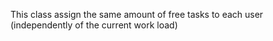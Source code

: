 This class assign the same amount of free tasks to each user (independently of the current work load)